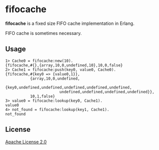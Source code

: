 fifocache
=====

**fifocache** is a fixed size FIFO cache implementation in Erlang.

FIFO cache is sometimes necessary.

## Usage

```
1> Cache0 = fifocache:new(10).
{fifocache,#{},{array,10,0,undefined,10},10,0,false}
2> Cache1 = fifocache:push(key0, value0, Cache0).
{fifocache,#{key0 => {value0,1}},
           {array,10,0,undefined,
                  {key0,undefined,undefined,undefined,undefined,undefined,
                        undefined,undefined,undefined,undefined}},
           10,1,false}
3> value0 = fifocache:lookup(key0, Cache1).
value0
4> not_found = fifocache:lookup(key1, Cache1).
not_found
```

## License
[Apache License 2.0](LICENSE)
